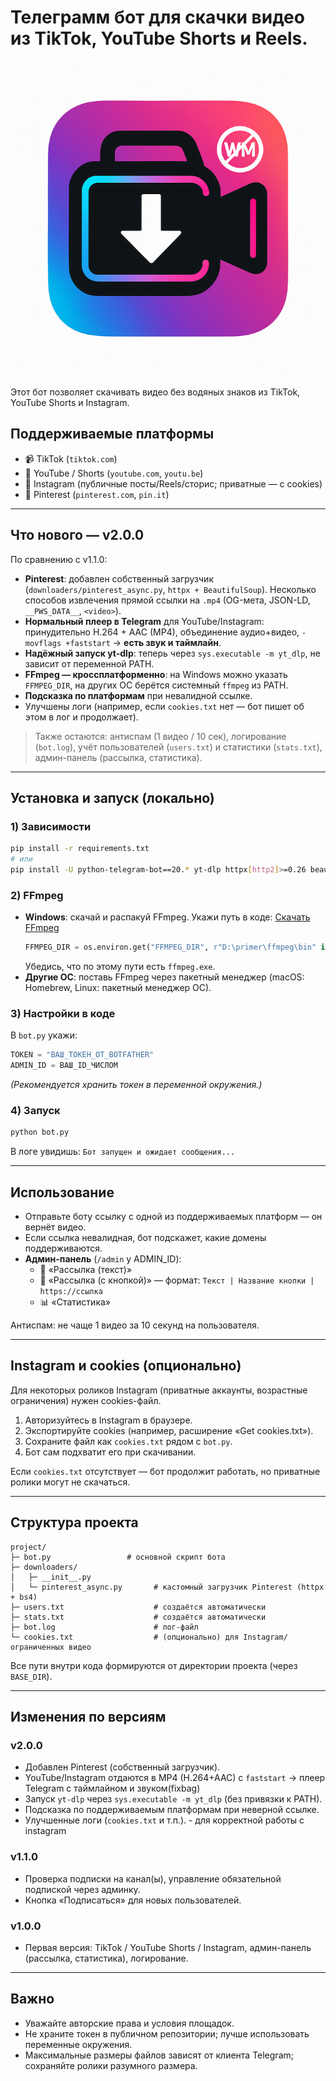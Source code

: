 # Телеграмм бот для скачки видео из TikTok, YouTube Shorts и Reels.

![Логотип бота](https://github.com/vtslynet-cyber/tiktok-youtube-downloader-tg-bot/blob/main/logobot.png)

Этот бот позволяет скачивать видео без водяных знаков из TikTok, YouTube Shorts и Instagram.

## Поддерживаемые платформы
- 📹 TikTok (`tiktok.com`)
- 🎥 YouTube / Shorts (`youtube.com`, `youtu.be`)
- 📸 Instagram (публичные посты/Reels/сторис; приватные — с cookies)
- 📌 Pinterest (`pinterest.com`, `pin.it`)

---

## Что нового — v2.0.0
По сравнению с v1.1.0:

- **Pinterest**: добавлен собственный загрузчик (`downloaders/pinterest_async.py`, `httpx + BeautifulSoup`). Несколько способов извлечения прямой ссылки на `.mp4` (OG-мета, JSON-LD, `__PWS_DATA__`, `<video>`).
- **Нормальный плеер в Telegram** для YouTube/Instagram: принудительно H.264 + AAC (MP4), объединение аудио+видео, `-movflags +faststart` → **есть звук и таймлайн**.
- **Надёжный запуск yt-dlp**: теперь через `sys.executable -m yt_dlp`, не зависит от переменной PATH.
- **FFmpeg — кроссплатформенно**: на Windows можно указать `FFMPEG_DIR`, на других ОС берётся системный `ffmpeg` из PATH.
- **Подсказка по платформам** при невалидной ссылке.
- Улучшены логи (например, если `cookies.txt` нет — бот пишет об этом в лог и продолжает).

> Также остаются: антиспам (1 видео / 10 сек), логирование (`bot.log`), учёт пользователей (`users.txt`) и статистики (`stats.txt`), админ-панель (рассылка, статистика).

---

## Установка и запуск (локально)

### 1) Зависимости
```bash
pip install -r requirements.txt
# или
pip install -U python-telegram-bot==20.* yt-dlp httpx[http2]>=0.26 beautifulsoup4>=4.12
```

### 2) FFmpeg
- **Windows**: скачай и распакуй FFmpeg. Укажи путь в коде:
[Скачать FFmpeg](https://ffmpeg.org/download.html)
  ```python
  FFMPEG_DIR = os.environ.get("FFMPEG_DIR", r"D:\primer\ffmpeg\bin" if os.name == "nt" else "")
  ```
  Убедись, что по этому пути есть `ffmpeg.exe`.
- **Другие ОС**: поставь FFmpeg через пакетный менеджер (macOS: Homebrew, Linux: пакетный менеджер ОС).

### 3) Настройки в коде
В `bot.py` укажи:
```python
TOKEN = "ВАШ_ТОКЕН_ОТ_BOTFATHER"
ADMIN_ID = ВАШ_ID_ЧИСЛОМ
```
*(Рекомендуется хранить токен в переменной окружения.)*

### 4) Запуск
```bash
python bot.py
```
В логе увидишь: `Бот запущен и ожидает сообщения...`

---

## Использование

- Отправьте боту ссылку с одной из поддерживаемых платформ — он вернёт видео.
- Если ссылка невалидная, бот подскажет, какие домены поддерживаются.
- **Админ-панель** (`/admin` у ADMIN_ID):
  - 📢 «Рассылка (текст)»
  - 📢 «Рассылка (с кнопкой)» — формат: `Текст | Название кнопки | https://ссылка`
  - 📊 «Статистика»

Антиспам: не чаще 1 видео за 10 секунд на пользователя.

---

## Instagram и cookies (опционально)

Для некоторых роликов Instagram (приватные аккаунты, возрастные ограничения) нужен cookies-файл.

1. Авторизуйтесь в Instagram в браузере.  
2. Экспортируйте cookies (например, расширение «Get cookies.txt»).  
3. Сохраните файл как `cookies.txt` рядом с `bot.py`.  
4. Бот сам подхватит его при скачивании.

Если `cookies.txt` отсутствует — бот продолжит работать, но приватные ролики могут не скачаться.

---

## Структура проекта

```
project/
├─ bot.py                 # основной скрипт бота
├─ downloaders/
│   ├─ __init__.py
│   └─ pinterest_async.py       # кастомный загрузчик Pinterest (httpx + bs4)
├─ users.txt                    # создаётся автоматически
├─ stats.txt                    # создаётся автоматически
├─ bot.log                      # лог-файл
└─ cookies.txt                  # (опционально) для Instagram/ограниченных видео
```

Все пути внутри кода формируются от директории проекта (через `BASE_DIR`).

---

## Изменения по версиям

### v2.0.0
- Добавлен Pinterest (собственный загрузчик).
- YouTube/Instagram отдаются в MP4 (H.264+AAC) с `faststart` → плеер Telegram с таймлайном и звуком(fixbag)
- Запуск `yt-dlp` через `sys.executable -m yt_dlp` (без привязки к PATH).
- Подсказка по поддерживаемым платформам при неверной ссылке.
- Улучшенные логи (`cookies.txt` и т.п.). - для корректной работы с instagram

### v1.1.0
- Проверка подписки на канал(ы), управление обязательной подпиской через админку.
- Кнопка «Подписаться» для новых пользователей.

### v1.0.0
- Первая версия: TikTok / YouTube Shorts / Instagram, админ-панель (рассылка, статистика), логирование.

---

## Важно
- Уважайте авторские права и условия площадок.
- Не храните токен в публичном репозитории; лучше использовать переменные окружения.
- Максимальные размеры файлов зависят от клиента Telegram; сохраняйте ролики разумного размера.
